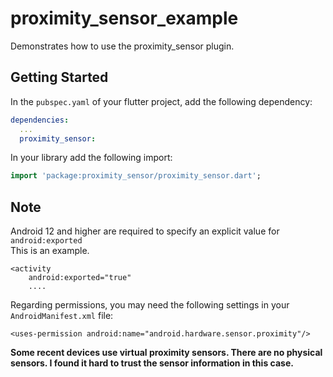 # proximity_sensor_example

Demonstrates how to use the proximity_sensor plugin.

## Getting Started

In the `pubspec.yaml` of your flutter project, add the following dependency:

```yaml
dependencies:
  ...
  proximity_sensor:
```

In your library add the following import:

```dart
import 'package:proximity_sensor/proximity_sensor.dart';
```

## Note

Android 12 and higher are required to specify an explicit value for `android:exported`  
This is an example.

    <activity
        android:exported="true"
        ....

Regarding permissions, you may need the following settings in your `AndroidManifest.xml` file:

    <uses-permission android:name="android.hardware.sensor.proximity"/>

**Some recent devices use virtual proximity sensors. There are no physical sensors. I found it hard to trust the sensor information in this case.**
